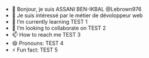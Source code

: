 - 👋 Bonjour, je suis ASSANI BEN-IKBAL @Lebrown976
- 👀 Je suis intéressé par le métier de dévoloppeur web
- 🌱 I’m currently learning TEST 1
- 💞️ I’m looking to collaborate on TEST 2
- 📫 How to reach me TEST 3
- 😄 Pronouns: TEST 4
- ⚡ Fun fact: TEST 5

<!---
Lebrown976/Lebrown976 is a ✨ special ✨ repository because its `README.md` (this file) appears on your GitHub profile.
You can click the Preview link to take a look at your changes.
--->
